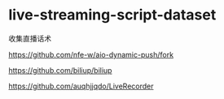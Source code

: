 # live-streaming-script-dataset
收集直播话术

https://github.com/nfe-w/aio-dynamic-push/fork

https://github.com/biliup/biliup

https://github.com/auqhjjqdo/LiveRecorder
